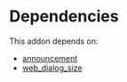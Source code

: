 # Dependencies

This addon depends on:

- [announcement](../../../../odoo-bringout-oca-server-ux-announcement)
- [web_dialog_size](../../../../odoo-bringout-oca-web-web_dialog_size)
